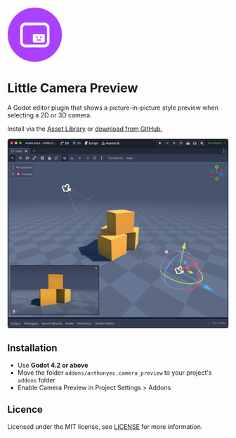 <img src="logo.png" width="125">

# Little Camera Preview

A Godot editor plugin that shows a picture-in-picture style preview when selecting a 2D or 3D camera.

Install via the [Asset Library](#) or [download from GitHub.](#)

![Screenshot of little camera preview](./screenshot.png)

## Installation

- Use **Godot 4.2 or above**
- Move the folder `addons/anthonyec.camera_preview` to your project's `addons` folder
- Enable Camera Preview in Project Settings > Addons

## Licence

Licensed under the MIT license, see [LICENSE](./LICENCE) for more information.
